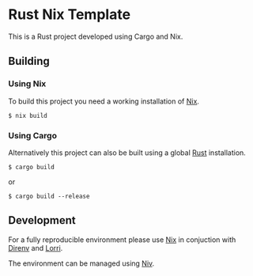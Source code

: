 # Rust Nix Template
This is a Rust project developed using Cargo and Nix.

## Building
### Using Nix
To build this project you need a working installation of [Nix].
```
$ nix build
```

### Using Cargo
Alternatively this project can also be built using a global [Rust] installation.
```
$ cargo build
```
or
```
$ cargo build --release
```

## Development
For a fully reproducible environment please use [Nix] in conjuction with [Direnv] and [Lorri].

The environment can be managed using [Niv].


[Rust]: https://rustup.rs
[Nix]: https://nixos.org/nix/
[Direnv]: https://github.com/direnv/direnv
[Lorri]: https://github.com/target/lorri
[Niv]: https://github.com/nmattia/niv
